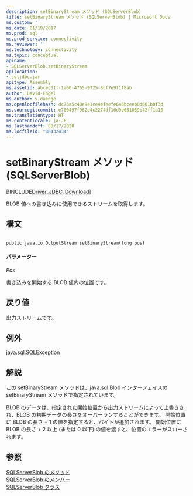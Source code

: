 ```yaml
---
description: setBinaryStream メソッド (SQLServerBlob)
title: setBinaryStream メソッド (SQLServerBlob) | Microsoft Docs
ms.custom: ''
ms.date: 01/19/2017
ms.prod: sql
ms.prod_service: connectivity
ms.reviewer: ''
ms.technology: connectivity
ms.topic: conceptual
apiname:
- SQLServerBlob.setBinaryStream
apilocation:
- sqljdbc.jar
apitype: Assembly
ms.assetid: abcec31f-1a60-4765-9725-8cf7e9f1f8ab
author: David-Engel
ms.author: v-daenge
ms.openlocfilehash: dc75a5c48e9e1ce4efeefe646bceeb0d601b0f3d
ms.sourcegitcommit: e700497f962e4c2274df16d9e651059b42ff1a10
ms.translationtype: HT
ms.contentlocale: ja-JP
ms.lasthandoff: 08/17/2020
ms.locfileid: "88432434"
---
```

# <a name="setbinarystream-method-sqlserverblob"></a>setBinaryStream メソッド (SQLServerBlob)
[!INCLUDE[Driver_JDBC_Download](../../../includes/driver_jdbc_download.md)]

  BLOB 値への書き込みに使用できるストリームを取得します。  
  
## <a name="syntax"></a>構文  
  
```  
  
public java.io.OutputStream setBinaryStream(long pos)  
```  
  
#### <a name="parameters"></a>パラメーター  
 *Pos*  
  
 書き込みを開始する BLOB 値内の位置です。  
  
## <a name="return-value"></a>戻り値  
 出力ストリームです。  
  
## <a name="exceptions"></a>例外  
 java.sql.SQLException  
  
## <a name="remarks"></a>解説  
 この setBinaryStream メソッドは、java.sql.Blob インターフェイスの setBinaryStream メソッドで指定されています。  
  
 BLOB のデータは、指定された開始位置から出力ストリームによって上書きされ、BLOB の初期データの長さをオーバーランすることができます。 開始位置に BLOB の長さ + 1 の値を指定すると、バイトが追加されます。 開始位置に BLOB の長さ + 2 以上 (または 0 以下) の値を渡すと、位置のエラーがスローされます。  
  
## <a name="see-also"></a>参照  
 [SQLServerBlob のメソッド](../../../connect/jdbc/reference/sqlserverblob-methods.md)   
 [SQLServerBlob のメンバー](../../../connect/jdbc/reference/sqlserverblob-members.md)   
 [SQLServerBlob クラス](../../../connect/jdbc/reference/sqlserverblob-class.md)  
  
  
